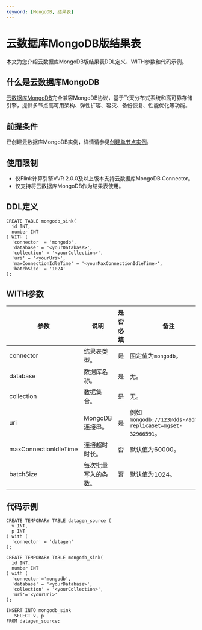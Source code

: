 ```yaml
---
keyword: [MongoDB, 结果表]
---
```


# 云数据库MongoDB版结果表

本文为您介绍云数据库MongoDB版结果表DDL定义、WITH参数和代码示例。

## 什么是云数据库MongoDB

[云数据库MongoDB](/cn.zh-CN/产品简介/什么是云数据库MongoDB版.md)完全兼容MongoDB协议，基于飞天分布式系统和高可靠存储引擎，提供多节点高可用架构、弹性扩容、容灾、备份恢复、性能优化等功能。

## 前提条件

已创建云数据库MongoDB实例，详情请参见[创建单节点实例](/cn.zh-CN/快速入门/单节点快速入门/创建单节点实例.md)。

## 使用限制

-   仅Flink计算引擎VVR 2.0.0及以上版本支持云数据库MongoDB Connector。
-   仅支持将云数据库MongoDB作为结果表使用。

## DDL定义

```
CREATE TABLE mongodb_sink(
  id INT, 
  number INT
) WITH (
  'connector' = 'mongodb',
  'database' = '<yourDatabase>',
  'collection' = '<yourCollection>', 
  'uri' = '<yourUri>',
  'maxConnectionIdleTime' = '<yourMaxConnectionIdleTime>',  
  'batchSize' = '1024'  
);
```

## WITH参数

|参数|说明|是否必填|备注|
|--|--|----|--|
|connector|结果表类型。|是|固定值为`mongodb`。|
|database|数据库名称。|是|无。|
|collection|数据集合。|是|无。|
|uri|MongoDB连接串。|是|例如`mongodb://123@dds-/admin?replicaSet=mgset-32966591`。|
|maxConnectionIdleTime|连接超时时长。|否|默认值为60000。|
|batchSize|每次批量写入的条数。|否|默认值为1024。|

## 代码示例

```
CREATE TEMPORARY TABLE datagen_source (
  v INT, 
  p INT
) with (
  'connector' = 'datagen'
);

CREATE TEMPORARY TABLE mongodb_sink(
  id INT, 
  number INT
) with (
  'connector'='mongodb',
  'database' = '<yourDatabase>',
  'collection' = '<yourCollection>', 
  'uri'='<yourUri>'
);

INSERT INTO mongodb_sink 
   SELECT v, p
FROM datagen_source;
```

